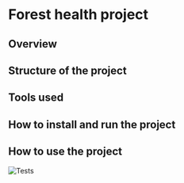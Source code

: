 # Forest health project

## Overview

## Structure of the project

## Tools used

## How to install and run the project

## How to use the project

![Tests](https://github.com/DridrM/forest_health_project/actions/workflows/run_tests.yaml/badge.svg)
